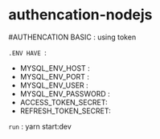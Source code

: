 # authencation-nodejs

#AUTHENCATION BASIC  : using  token 

`.ENV HAVE `:
- MYSQL_ENV_HOST :
- MYSQL_ENV_PORT :
- MYSQL_ENV_USER :
- MYSQL_ENV_PASSWORD :
- ACCESS_TOKEN_SECRET:
- REFRESH_TOKEN_SECRET: 

`run` :
yarn start:dev

